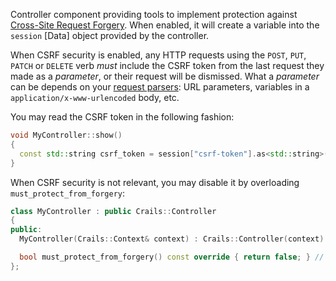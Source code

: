 Controller component providing tools to implement protection against [Cross-Site Request Forgery](https://fr.wikipedia.org/wiki/Cross-site_request_forgery).
When enabled, it will create a variable into the `session` [Data] object provided by the controller.

When CSRF security is enabled, any HTTP requests using the `POST`, `PUT`, `PATCH` or `DELETE` verb *must* include the CSRF token from the last request they made as a _parameter_, or their request will be dismissed.
What a _parameter_ can be depends on your [request parsers](https://crails-framework.github.io/website/request_pipeline/): URL parameters, variables in a `application/x-www-urlencoded` body, etc.

You may read the CSRF token in the following fashion:

```c++
void MyController::show()
{
  const std::string csrf_token = session["csrf-token"].as<std::string>();
}
```

When CSRF security is not relevant, you may disable it by overloading `must_protect_from_forgery`:

```c++
class MyController : public Crails::Controller
{
public:
  MyController(Crails::Context& context) : Crails::Controller(context) {}

  bool must_protect_from_forgery() const override { return false; } // disable CSRF protection
};
```
